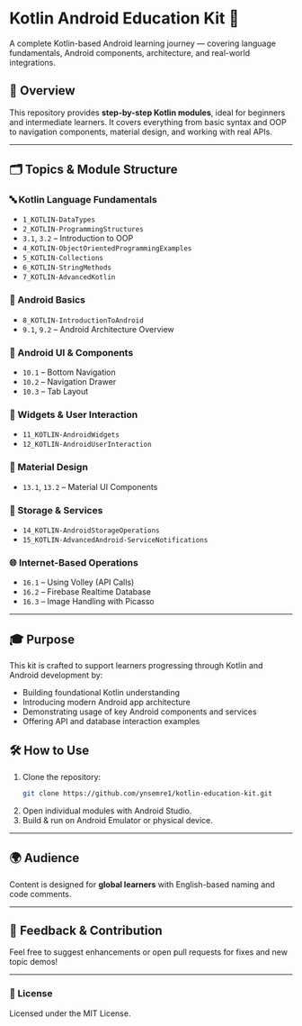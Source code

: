 # Kotlin Android Education Kit 🤖

A complete Kotlin-based Android learning journey — covering language fundamentals, Android components, architecture, and real-world integrations.

## 🧭 Overview

This repository provides **step-by-step Kotlin modules**, ideal for beginners and intermediate learners. It covers everything from basic syntax and OOP to navigation components, material design, and working with real APIs.

---

## 🗂️ Topics & Module Structure

### 🔤 Kotlin Language Fundamentals
- `1_KOTLIN-DataTypes`
- `2_KOTLIN-ProgrammingStructures`
- `3.1`, `3.2` – Introduction to OOP
- `4_KOTLIN-ObjectOrientedProgrammingExamples`
- `5_KOTLIN-Collections`
- `6_KOTLIN-StringMethods`
- `7_KOTLIN-AdvancedKotlin`

### 📱 Android Basics
- `8_KOTLIN-IntroductionToAndroid`
- `9.1`, `9.2` – Android Architecture Overview

### 🚀 Android UI & Components
- `10.1` – Bottom Navigation
- `10.2` – Navigation Drawer
- `10.3` – Tab Layout

### 🧩 Widgets & User Interaction
- `11_KOTLIN-AndroidWidgets`
- `12_KOTLIN-AndroidUserInteraction`

### 🎨 Material Design
- `13.1`, `13.2` – Material UI Components

### 💾 Storage & Services
- `14_KOTLIN-AndroidStorageOperations`
- `15_KOTLIN-AdvancedAndroid-ServiceNotifications`

### 🌐 Internet-Based Operations
- `16.1` – Using Volley (API Calls)
- `16.2` – Firebase Realtime Database
- `16.3` – Image Handling with Picasso

---

## 🎓 Purpose

This kit is crafted to support learners progressing through Kotlin and Android development by:
- Building foundational Kotlin understanding
- Introducing modern Android app architecture
- Demonstrating usage of key Android components and services
- Offering API and database interaction examples

## 🛠️ How to Use

1. Clone the repository:
   ```bash
   git clone https://github.com/ynsemre1/kotlin-education-kit.git
   ```
2. Open individual modules with Android Studio.
3. Build & run on Android Emulator or physical device.

---

## 🌍 Audience

Content is designed for **global learners** with English-based naming and code comments.

---

## 💬 Feedback & Contribution

Feel free to suggest enhancements or open pull requests for fixes and new topic demos!

---

### 📘 License

Licensed under the MIT License.
